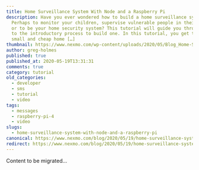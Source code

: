 ```yaml
---
title: Home Surveillance System With Node and a Raspberry Pi
description: Have you ever wondered how to build a home surveillance system?
  Perhaps to monitor your children, supervise vulnerable people in their home,
  or to be your home security system? This tutorial will guide you through how
  to the introductory process to build one. In this tutorial, you get to build a
  small and cheap home […]
thumbnail: https://www.nexmo.com/wp-content/uploads/2020/05/Blog_Home-Surveillance_Node-RaspberryPi_1200x600.png
author: greg-holmes
published: true
published_at: 2020-05-19T13:31:31
comments: true
category: tutorial
old_categories:
  - developer
  - sms
  - tutorial
  - video
tags:
  - messages
  - raspberry-pi-4
  - video
slugs:
  - home-surveillance-system-with-node-and-a-raspberry-pi
canonical: https://www.nexmo.com/blog/2020/05/19/home-surveillance-system-with-node-and-a-raspberry-pi
redirect: https://www.nexmo.com/blog/2020/05/19/home-surveillance-system-with-node-and-a-raspberry-pi
---
```

Content to be migrated...